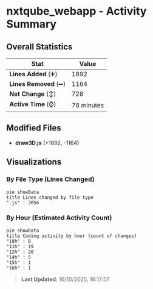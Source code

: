 # nxtqube_webapp - Activity Summary 

## Overall Statistics

| Stat                   | Value                                                             |
| ---------------------- | ----------------------------------------------------------------- |
| **Lines Added** (➕)   | 1892                                          |
| **Lines Removed** (➖) | 1164                                        |
| **Net Change** (↕)    | 728                |
| **Active Time** (⌚)   | 78 minutes |


## Modified Files
- **draw3D.js** (+1892, -1164)

## Visualizations

### By File Type (Lines Changed)

```mermaid
pie showData
title Lines changed by file type
".js" : 3056
```

### By Hour (Estimated Activity Count)

```mermaid
pie showData
title Coding activity by hour (count of changes)
"10h" : 8
"11h" : 19
"12h" : 20
"14h" : 5
"15h" : 1
"16h" : 1
```


> **Last Updated:** 16/10/2025, 16:17:57